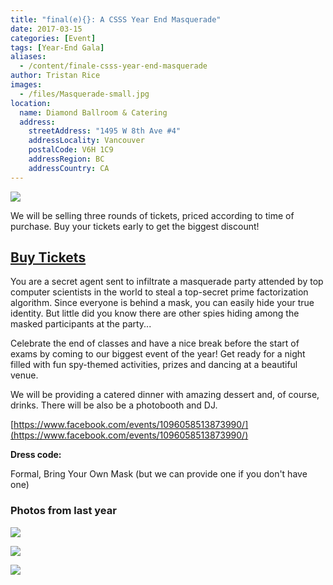```yaml
---
title: "final(e){}: A CSSS Year End Masquerade"
date: 2017-03-15
categories: [Event]
tags: [Year-End Gala]
aliases:
  - /content/finale-csss-year-end-masquerade
author: Tristan Rice
images:
  - /files/Masquerade-small.jpg
location:
  name: Diamond Ballroom & Catering
  address:
    streetAddress: "1495 W 8th Ave #4"
    addressLocality: Vancouver
    postalCode: V6H 1C9
    addressRegion: BC
    addressCountry: CA
---
```


![](/files/Masquerade-small.jpg)

We will be selling three rounds of tickets, priced according to time of purchase. Buy your tickets early to get the biggest discount!

## [Buy Tickets](https://tickets.ubccsss.org/)

You are a secret agent sent to infiltrate a masquerade party attended by top computer scientists in the world to steal a top-secret prime factorization algorithm. Since everyone is behind a mask, you can easily hide your true identity. But little did you know there are other spies hiding among the masked participants at the party...

Celebrate the end of classes and have a nice break before the start of exams by coming to our biggest event of the year! Get ready for a night filled with fun spy-themed activities, prizes and dancing at a beautiful venue.

We will be providing a catered dinner with amazing dessert and, of course, drinks. There will be also be a photobooth and DJ.

[https://www.facebook.com/events/1096058513873990/](https://www.facebook.com/events/1096058513873990/)

**Dress code:**

Formal, Bring Your Own Mask (but we can provide one if you don't have one)

### Photos from last year

![](/files/DSC_7878.jpg)

![](/files/DSC_8366.jpg)

![](/files/DSC_9208.jpg)
